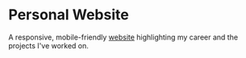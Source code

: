 # Personal Website
A responsive, mobile-friendly [website](https://curtcommander.com) highlighting my career and the projects I've worked on.
